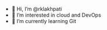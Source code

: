 - 👋 Hi, I’m @rklakhpati
- 👀 I’m interested in cloud and DevOps
- 🌱 I’m currently learning Git

<!---
rklakhpati/rklakhpati is a ✨ special ✨ repository because its `README.md` (this file) appears on your GitHub profile.
You can click the Preview link to take a look at your changes.
--->
